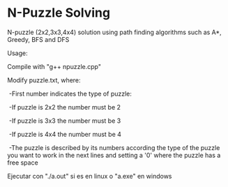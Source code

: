 # N-Puzzle Solving
N-puzzle (2x2,3x3,4x4) solution using path finding algorithms such as A*, Greedy, BFS and DFS

Usage:

Compile with "g++ npuzzle.cpp"

Modify puzzle.txt, where:

​	-First number indicates the type of puzzle:

​		-If puzzle is 2x2 the number must be 2

​		-If puzzle is 3x3 the number must be 3

​		-If puzzle is 4x4 the number must be 4

​	-The puzzle is described by its numbers according the type of the puzzle you want to work in the next lines and setting a '0' where the puzzle has a free space

Ejecutar con "./a.out" si es en linux o "a.exe" en windows